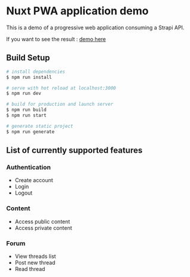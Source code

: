 # Nuxt PWA application demo

This is a demo of a progressive web application consuming a Strapi API. 

If you want to see the result :
[demo here](https://crabi.herokuapp.com/)

## Build Setup

``` bash
# install dependencies
$ npm run install

# serve with hot reload at localhost:3000
$ npm run dev

# build for production and launch server
$ npm run build
$ npm run start

# generate static project
$ npm run generate
```

## List of currently supported features

### Authentication

- Create account
- Login
- Logout

### Content

- Access public content
- Access private content

### Forum

- View threads list
- Post new thread
- Read thread
